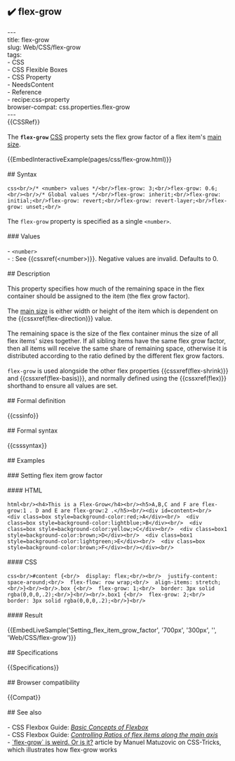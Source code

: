 ## ✔️ flex-grow 
 ---<br/>title: flex-grow<br/>slug: Web/CSS/flex-grow<br/>tags:<br/>  - CSS<br/>  - CSS Flexible Boxes<br/>  - CSS Property<br/>  - NeedsContent<br/>  - Reference<br/>  - recipe:css-property<br/>browser-compat: css.properties.flex-grow<br/>---<br/>{{CSSRef}}<br/><br/>The **`flex-grow`** [CSS](/en-US/docs/Web/CSS) property sets the flex grow factor of a flex item's [main size](https://www.w3.org/TR/css-flexbox/#main-size).<br/><br/>{{EmbedInteractiveExample(pages/css/flex-grow.html)}}<br/><br/>## Syntax<br/><br/>```css<br/>/* <number> values */<br/>flex-grow: 3;<br/>flex-grow: 0.6;<br/><br/>/* Global values */<br/>flex-grow: inherit;<br/>flex-grow: initial;<br/>flex-grow: revert;<br/>flex-grow: revert-layer;<br/>flex-grow: unset;<br/>```<br/><br/>The `flex-grow` property is specified as a single `<number>`.<br/><br/>### Values<br/><br/>- `<number>`<br/>  - : See {{cssxref(&lt;number&gt;)}}. Negative values are invalid. Defaults to 0.<br/><br/>## Description<br/><br/>This property specifies how much of the remaining space in the flex container should be assigned to the item (the flex grow factor).<br/><br/>The [main size](https://www.w3.org/TR/css-flexbox/#main-size) is either width or height of the item which is dependent on the {{cssxref(flex-direction)}} value.<br/><br/>The remaining space is the size of the flex container minus the size of all flex items' sizes together. If all sibling items have the same flex grow factor, then all items will receive the same share of remaining space, otherwise it is distributed according to the ratio defined by the different flex grow factors.<br/><br/>`flex-grow` is used alongside the other flex properties {{cssxref(flex-shrink)}} and {{cssxref(flex-basis)}}, and normally defined using the {{cssxref(flex)}} shorthand to ensure all values are set.<br/><br/>## Formal definition<br/><br/>{{cssinfo}}<br/><br/>## Formal syntax<br/><br/>{{csssyntax}}<br/><br/>## Examples<br/><br/>### Setting flex item grow factor<br/><br/>#### HTML<br/><br/>```html<br/><h4>This is a Flex-Grow</h4><br/><h5>A,B,C and F are flex-grow:1 . D and E are flex-grow:2 .</h5><br/><div id=content><br/>  <div class=box style=background-color:red;>A</div><br/>  <div class=box style=background-color:lightblue;>B</div><br/>  <div class=box style=background-color:yellow;>C</div><br/>  <div class=box1 style=background-color:brown;>D</div><br/>  <div class=box1 style=background-color:lightgreen;>E</div><br/>  <div class=box style=background-color:brown;>F</div><br/></div><br/>```<br/><br/>#### CSS<br/><br/>```css<br/>#content {<br/>  display: flex;<br/><br/>  justify-content: space-around;<br/>  flex-flow: row wrap;<br/>  align-items: stretch;<br/>}<br/><br/>.box {<br/>  flex-grow: 1;<br/>  border: 3px solid rgba(0,0,0,.2);<br/>}<br/><br/>.box1 {<br/>  flex-grow: 2;<br/>  border: 3px solid rgba(0,0,0,.2);<br/>}<br/>```<br/><br/>#### Result<br/><br/>{{EmbedLiveSample('Setting_flex_item_grow_factor', '700px', '300px', '', 'Web/CSS/flex-grow')}}<br/><br/>## Specifications<br/><br/>{{Specifications}}<br/><br/>## Browser compatibility<br/><br/>{{Compat}}<br/><br/>## See also<br/><br/>- CSS Flexbox Guide: _[Basic Concepts of Flexbox](/en-US/docs/Web/CSS/CSS_Flexible_Box_Layout/Basic_Concepts_of_Flexbox)_<br/>- CSS Flexbox Guide: _[Controlling Ratios of flex items along the main axis](/en-US/docs/Web/CSS/CSS_Flexible_Box_Layout/Controlling_Ratios_of_Flex_Items_Along_the_Main_Ax)_<br/>- [\`flex-grow\` is weird. Or is it?](https://css-tricks.com/flex-grow-is-weird/) article by Manuel Matuzovic on CSS-Tricks, which illustrates how flex-grow works<br/>
